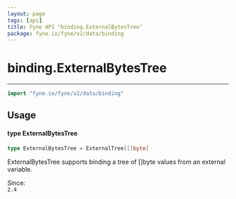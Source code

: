 ```yaml
---
layout: page
tags: [api]
title: Fyne API "binding.ExternalBytesTree"
package: fyne.io/fyne/v2/data/binding
---
```


# binding.ExternalBytesTree
---
```go
import "fyne.io/fyne/v2/data/binding"
```

## Usage

#### type ExternalBytesTree

```go
type ExternalBytesTree = ExternalTree[[]byte]
```

ExternalBytesTree supports binding a tree of []byte values from an external variable.


<div class="since">Since: <code>
2.4</code></div>
